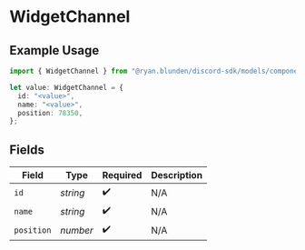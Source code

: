 # WidgetChannel

## Example Usage

```typescript
import { WidgetChannel } from "@ryan.blunden/discord-sdk/models/components";

let value: WidgetChannel = {
  id: "<value>",
  name: "<value>",
  position: 78350,
};
```

## Fields

| Field              | Type               | Required           | Description        |
| ------------------ | ------------------ | ------------------ | ------------------ |
| `id`               | *string*           | :heavy_check_mark: | N/A                |
| `name`             | *string*           | :heavy_check_mark: | N/A                |
| `position`         | *number*           | :heavy_check_mark: | N/A                |